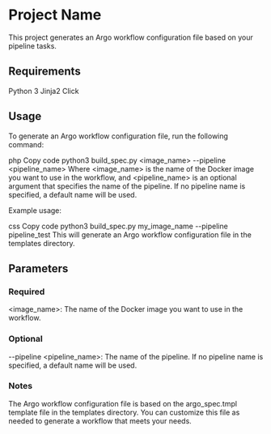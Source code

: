 # Project Name
This project generates an Argo workflow configuration file based on your pipeline tasks.

## Requirements
Python 3
Jinja2
Click
## Usage
To generate an Argo workflow configuration file, run the following command:

php
Copy code
python3 build_spec.py <image_name> --pipeline <pipeline_name>
Where <image_name> is the name of the Docker image you want to use in the workflow, and <pipeline_name> is an optional argument that specifies the name of the pipeline. If no pipeline name is specified, a default name will be used.

Example usage:

css
Copy code
python3 build_spec.py my_image_name --pipeline pipeline_test
This will generate an Argo workflow configuration file in the templates directory.

## Parameters
### Required
<image_name>: The name of the Docker image you want to use in the workflow.
### Optional
--pipeline <pipeline_name>: The name of the pipeline. If no pipeline name is specified, a default name will be used.
### Notes
The Argo workflow configuration file is based on the argo_spec.tmpl template file in the templates directory. You can customize this file as needed to generate a workflow that meets your needs.
